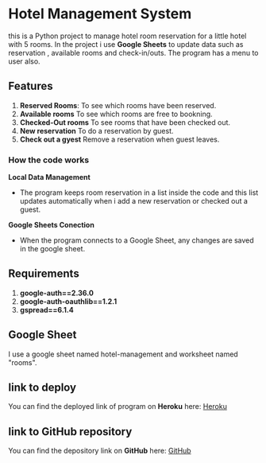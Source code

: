 
# Hotel Management System

this is a Python project to manage hotel room reservation for a little hotel with 5 rooms. In the project i use **Google Sheets** to update data such as reservation , available rooms and check-in/outs.
The program has a menu to user also.

## Features

1. **Reserved Rooms**: To see which rooms have been reserved.
2. **Available rooms** To see which rooms are free to bookning.
3. **Checked-Out rooms** To see rooms that have been checked out.
4. **New reservation** To do a reservation by guest.
5. **Check out a gyest** Remove a reservation when guest leaves.

### How the code works

**Local Data Management** 
- The program keeps room reservation in a list inside the code and this list updates automatically when i add a new reservation or checked out a guest.

**Google Sheets Conection**
- When the program connects to a Google Sheet, any changes are saved in the google sheet.


## Requirements

1. **google-auth==2.36.0**
2. **google-auth-oauthlib==1.2.1**
3. **gspread==6.1.4**

## Google Sheet
I use a google sheet named hotel-management and worksheet named "rooms".


## link to deploy
You can find the deployed link of program on **Heroku** here: [Heroku](https://my-python-project-33005f6b5ac8.herokuapp.com/)
## link to GitHub repository
You can find the depository link on **GitHub** here: [GitHub](https://github.com/behzad17/My-Python-Project)